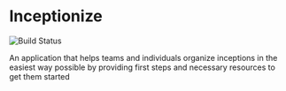 # Inceptionize

![Build Status](https://travis-ci.org/Inceptionize/inceptionize.svg?branch=master)

An application that helps teams and individuals organize inceptions in the easiest way possible by providing first steps and necessary resources to get them started